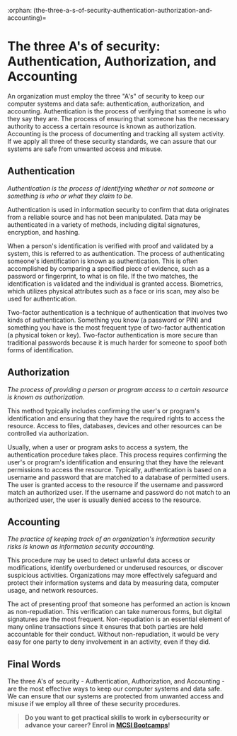 :orphan:
(the-three-a-s-of-security-authentication-authorization-and-accounting)=

# The three A's of security: Authentication, Authorization, and Accounting

An organization must employ the three "A's" of security to keep our computer systems and data safe: authentication, authorization, and accounting. Authentication is the process of verifying that someone is who they say they are. The process of ensuring that someone has the necessary authority to access a certain resource is known as authorization. Accounting is the process of documenting and tracking all system activity. If we apply all three of these security standards, we can assure that our systems are safe from unwanted access and misuse.

## Authentication

*Authentication is the process of identifying whether or not someone or something is who or what they claim to be.*

Authentication is used in information security to confirm that data originates from a reliable source and has not been manipulated. Data may be authenticated in a variety of methods, including digital signatures, encryption, and hashing.

When a person's identification is verified with proof and validated by a system, this is referred to as authentication. The process of authenticating someone's identification is known as authentication. This is often accomplished by comparing a specified piece of evidence, such as a password or fingerprint, to what is on file. If the two matches, the identification is validated and the individual is granted access. Biometrics, which utilizes physical attributes such as a face or iris scan, may also be used for authentication.

Two-factor authentication is a technique of authentication that involves two kinds of authentication. Something you know (a password or PIN) and something you have is the most frequent type of two-factor authentication (a physical token or key). Two-factor authentication is more secure than traditional passwords because it is much harder for someone to spoof both forms of identification.

## Authorization

*The process of providing a person or program access to a certain resource is known as authorization.*

This method typically includes confirming the user's or program's identification and ensuring that they have the required rights to access the resource. Access to files, databases, devices and other resources can be controlled via authorization.

Usually, when a user or program asks to access a system, the authentication procedure takes place. This process requires confirming the user's or program's identification and ensuring that they have the relevant permissions to access the resource. Typically, authentication is based on a username and password that are matched to a database of permitted users. The user is granted access to the resource if the username and password match an authorized user. If the username and password do not match to an authorized user, the user is usually denied access to the resource.

## Accounting

*The practice of keeping track of an organization's information security risks is known as information security accounting.*

This procedure may be used to detect unlawful data access or modifications, identify overburdened or underused resources, or discover suspicious activities. Organizations may more effectively safeguard and protect their information systems and data by measuring data, computer usage, and network resources.

The act of presenting proof that someone has performed an action is known as non-repudiation. This verification can take numerous forms, but digital signatures are the most frequent. Non-repudiation is an essential element of many online transactions since it ensures that both parties are held accountable for their conduct. Without non-repudiation, it would be very easy for one party to deny involvement in an activity, even if they did.

## Final Words

The three A's of security - Authentication, Authorization, and Accounting - are the most effective ways to keep our computer systems and data safe. We can ensure that our systems are protected from unwanted access and misuse if we employ all three of these security procedures.

> **Do you want to get practical skills to work in cybersecurity or advance your career? Enrol in [MCSI Bootcamps](https://www.mosse-institute.com/bootcamps.html)!**